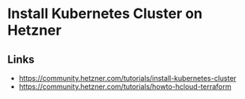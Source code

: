 # Install Kubernetes Cluster on Hetzner

## Links
* https://community.hetzner.com/tutorials/install-kubernetes-cluster
* https://community.hetzner.com/tutorials/howto-hcloud-terraform
